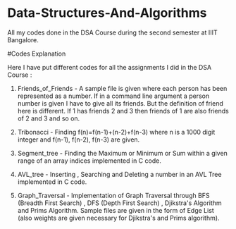 # Data-Structures-And-Algorithms
All my codes done in the  DSA Course during the second semester at IIIT Bangalore.

#Codes Explanation

Here I have put different codes for all the assignments I did in the DSA Course :

1. Friends_of_Friends - A sample file is given where each person has been represented as a number. If in a command line argument a person number is given I have to give all its friends.
   But the definition of friend here is different. If 1 has friends 2 and 3 then friends of 1 are also friends of 2 and 3 and so on.

2. Tribonacci - Finding f(n)=f(n-1)+(n-2)+f(n-3) where n is a 1000 digit integer and f(n-1), f(n-2), f(n-3) are given.

3. Segment_tree - Finding the Maximum or Minimum or Sum within a given range of an array indices implemented in C code.

4. AVL_tree - Inserting , Searching and Deleting a number in an AVL Tree implemented in C code.

5. Graph_Traversal - Implementation of Graph Traversal through BFS (Breadth First Search) , DFS (Depth First Search) , Djikstra's Algorithm and Prims Algorithm.
   Sample files are given in the form of Edge List (also weights are given necessary for Djikstra's and Prims algorithm).
